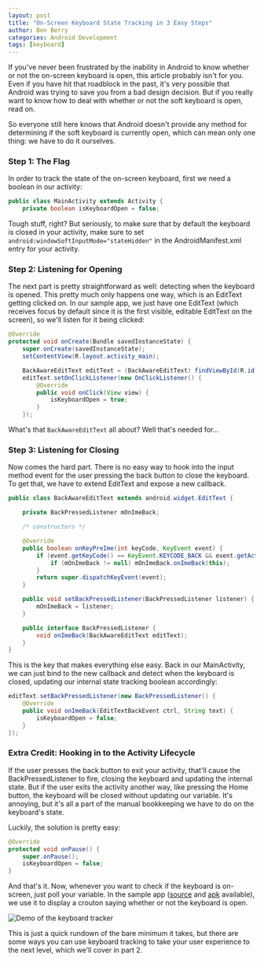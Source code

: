 ```yaml
---
layout: post
title: "On-Screen Keyboard State Tracking in 3 Easy Steps"
author: Ben Berry
categories: Android Development
tags: [keyboard]
---
```


If you've never been frustrated by the inability in Android to know whether or not the on-screen keyboard is open, this article probably isn't for you. Even if you have hit that roadblock in the past, it's very possible that Android was trying to save you from a bad design decision. But if you really want to know how to deal with whether or not the soft keyboard is open, read on.

<!--more-->

So everyone still here knows that Android doesn't provide any method for determining if the soft keyboard is currently open, which can mean only one thing: we have to do it ourselves.

### Step 1: The Flag
In order to track the state of the on-screen keyboard, first we need a boolean in our activity:

```java
public class MainActivity extends Activity {
	private boolean isKeyboardOpen = false;
```

Tough stuff, right? But seriously, to make sure that by default the keyboard is closed in your activity, make sure to set `android:windowSoftInputMode="stateHidden"` in the AndroidManifest.xml entry for your activity.

### Step 2: Listening for Opening
The next part is pretty straightforward as well: detecting when the keyboard is opened. This pretty much only happens one way, which is an EditText getting clicked on. In our sample app, we just have one EditText (which receives focus by default since it is the first visible, editable EditText on the screen), so we'll listen for it being clicked:

```java
@Override
protected void onCreate(Bundle savedInstanceState) {
    super.onCreate(savedInstanceState);
    setContentView(R.layout.activity_main);

    BackAwareEditText editText = (BackAwareEditText) findViewById(R.id.edit_text);
    editText.setOnClickListener(new OnClickListener() {
        @Override
        public void onClick(View view) {
            isKeyboardOpen = true;
        }
    });
```

What's that `BackAwareEditText` all about? Well that's needed for...

### Step 3: Listening for Closing
Now comes the hard part. There is no easy way to hook into the input method event for the user pressing the back button to close the keyboard. To get that, we have to extend EditText and expose a new callback.

```java
public class BackAwareEditText extends android.widget.EditText {

    private BackPressedListener mOnImeBack;

    /* constructors */

    @Override
    public boolean onKeyPreIme(int keyCode, KeyEvent event) {
        if (event.getKeyCode() == KeyEvent.KEYCODE_BACK && event.getAction() == KeyEvent.ACTION_UP) {
            if (mOnImeBack != null) mOnImeBack.onImeBack(this);
        }
        return super.dispatchKeyEvent(event);
    }

    public void setBackPressedListener(BackPressedListener listener) {
        mOnImeBack = listener;
    }

    public interface BackPressedListener {
        void onImeBack(BackAwareEditText editText);
    }
}
```

This is the key that makes everything else easy. Back in our MainActivity, we can just bind to the new callback and detect when the keyboard is closed, updating our internal state tracking boolean accordingly: 

```java
editText.setBackPressedListener(new BackPressedListener() {
    @Override
    public void onImeBack(EditTextBackEvent ctrl, String text) {
        isKeyboardOpen = false;
    }
});
```

### Extra Credit: Hooking in to the Activity Lifecycle
If the user presses the back button to exit your activity, that'll cause the BackPressedListener to fire, closing the keyboard and updating the internal state. But if the user exits the activity another way, like pressing the Home button, the keyboard will be closed without updating our variable. It's annoying, but it's all a part of the manual bookkeeping we have to do on the keyboard's state.

Luckily, the solution is pretty easy:
	
```java
@Override
protected void onPause() {
    super.onPause();
    isKeyboardOpen = false;
}
```

And that's it. Now, whenever you want to check if the keyboard is on-screen, just poll your variable. In the sample app ([source](https://github.com/twotoasters/toastdroid/tree/master/ben/SimpleKeyboardTracker) and [apk](https://github.com/twotoasters/toastdroid/raw/master/ben/SimpleKeyboardTracker/app/simple-keyboard-tracker.apk) available), we use it to display a crouton saying whether or not the keyboard is open.

![Demo of the keyboard tracker](https://github.com/twotoasters/toastdroid/raw/master/ben/SimpleKeyboardTracker/demo.gif)

This is just a quick rundown of the bare minimum it takes, but there are some ways you can use keyboard tracking to take your user experience to the next level, which we'll cover in part 2.